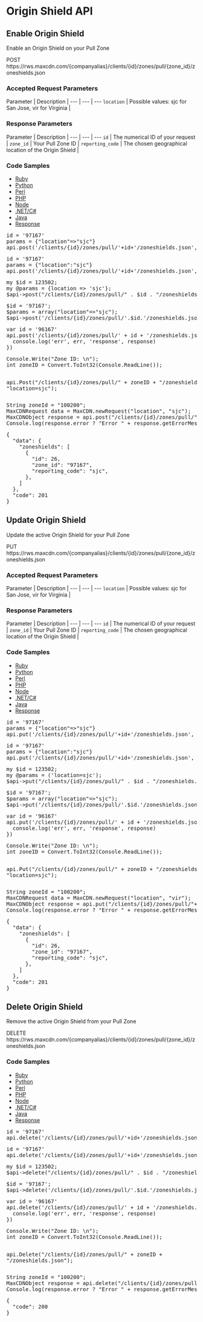 # Origin Shield API

## Enable Origin Shield

Enable an Origin Shield on your Pull Zone

<div class="heading">
<div class="url POST"><span class="http_method">POST</span>
<span class="path">https://rws.maxcdn.com/{companyalias}/clients/{id}/zones/pull/{zone_id}/zoneshields.json</span></div>
</div>

### Accepted Request Parameters

Parameter | Description |
--- | --- | ---
`location` | Possible values: sjc for San Jose, vir for Virginia |

### Response Parameters

Parameter | Description |
--- | --- | ---
`id` | The numerical ID of your request |
`zone_id` | Your Pull Zone ID |
`reporting_code` | The chosen geographical location of the Origin Shield |

### Code Samples

<ul class="nav nav-tabs" id="myTab102">
  <li class="active"><a href="#ruby102" data-toggle='tab'>Ruby</a></li>
  <li><a href="#python102" data-toggle='tab'>Python</a></li>
  <li><a href="#perl102" data-toggle='tab'>Perl</a></li>
  <li><a href="#php102" data-toggle='tab'>PHP</a></li>
  <li><a href="#node102" data-toggle='tab'>Node</a></li>
  <li><a href="#csharp102" data-toggle='tab'>.NET/C#</a></li>
  <li><a href="#java102" data-toggle='tab'>Java</a></li>
  <li><a href="#response102" data-toggle='tab'>Response</a></li>
</ul>

<div class="tab-content">
  <div class="tab-pane active" id="ruby102">
<pre>
id = '97167'
params = {"location"=>"sjc"}
api.post('/clients/{id}/zones/pull/'+id+'/zoneshields.json', params)</pre>
  </div>
  <div class="tab-pane" id="python102">
<pre>
id = '97167'
params = {"location":"sjc"}
api.post('/clients/{id}/zones/pull/'+id+'/zoneshields.json', params)</pre>
  </div>
  <div class="tab-pane" id="perl102">
<pre>
my $id = 123502;
my @params = {location => 'sjc'};
$api->post("/clients/{id}/zones/pull/" . $id . "/zoneshields.json", @params);</pre>
  </div>
  <div class="tab-pane" id="php102">
<pre>
$id = '97167';
$params = array("location"=>"sjc");
$api->post('/clients/{id}/zones/pull/'.$id.'/zoneshields.json', $params)</pre>
  </div>
  <div class="tab-pane" id="node102">
<pre>
var id = '96167'
api.post('/clients/{id}/zones/pull/' + id + '/zoneshields.json', { location: 'sjc' }, function(err, response) {
  console.log('err', err, 'response', response)
})</pre>
  </div>
  <div class="tab-pane" id="csharp102">
<pre>
Console.Write("Zone ID: \n");
int zoneID = Convert.ToInt32(Console.ReadLine());

api.Post("/clients/{id}/zones/pull/" + zoneID + "/zoneshields.json", "location=sjc");
</pre>
  </div>
    <div class="tab-pane" id="java102">
  <pre>
String zoneId = "100200";
MaxCDNRequest data = MaxCDN.newRequest("location", "sjc");
MaxCDNObject response = api.post("/clients/{id}/zones/pull/"+zoneId+"/zoneshields.json", data);
Console.log(response.error ? "Error " + response.getErrorMessage()  : response.code);</pre>
    </div>
  <div class="tab-pane" id="response102">
    <pre>
{
  "data": {
    "zoneshields": [
      {
        "id": 26,
        "zone_id": "97167",
        "reporting_code": "sjc",
      },
    ]
  },
  "code": 201
}</pre>
  </div>
</div>

## Update Origin Shield

Update the active Origin Shield for your Pull Zone

<div class="heading">
<div class="url PUT"><span class="http_method">PUT</span>
<span class="path">https://rws.maxcdn.com/{companyalias}/clients/{id}/zones/pull/{zone_id}/zoneshields.json</span></div>
</div>

### Accepted Request Parameters

Parameter | Description |
--- | --- | ---
`location` | Possible values: sjc for San Jose, vir for Virginia |

### Response Parameters

Parameter | Description |
--- | --- | ---
`id` | The numerical ID of your request |
`zone_id` | Your Pull Zone ID |
`reporting_code` | The chosen geographical location of the Origin Shield |

### Code Samples

<ul class="nav nav-tabs" id="myTab103">
  <li class="active"><a href="#ruby103" data-toggle='tab'>Ruby</a></li>
  <li><a href="#python103" data-toggle='tab'>Python</a></li>
  <li><a href="#perl103" data-toggle='tab'>Perl</a></li>
  <li><a href="#php103" data-toggle='tab'>PHP</a></li>
  <li><a href="#node103" data-toggle='tab'>Node</a></li>
  <li><a href="#csharp103" data-toggle='tab'>.NET/C#</a></li>
  <li><a href="#java103" data-toggle='tab'>Java</a></li>
  <li><a href="#response103" data-toggle='tab'>Response</a></li>
</ul>

<div class="tab-content">
  <div class="tab-pane active" id="ruby103">
<pre>
id = '97167'
params = {"location"=>"sjc"}
api.put('/clients/{id}/zones/pull/'+id+'/zoneshields.json', params)</pre>
  </div>
  <div class="tab-pane" id="python103">
<pre>
id = '97167'
params = {"location":"sjc"}
api.put('/clients/{id}/zones/pull/'+id+'/zoneshields.json', params)</pre>
  </div>
  <div class="tab-pane" id="perl103">
<pre>
my $id = 123502;
my @params = ('location=sjc');
$api->put("/clients/{id}/zones/pull/" . $id . "/zoneshields.json", @params);</pre>
  </div>
  <div class="tab-pane" id="php103">
<pre>
$id = '97167';
$params = array("location"=>"sjc");
$api->put('/clients/{id}/zones/pull/'.$id.'/zoneshields.json', $params)</pre>
  </div>
  <div class="tab-pane" id="node103">
<pre>
var id = '96167'
api.put('/clients/{id}/zones/pull/' + id + '/zoneshields.json', { location: 'sjc' }, function(err, response) {
  console.log('err', err, 'response', response)
})</pre>
  </div>
  <div class="tab-pane" id="csharp103">
<pre>
Console.Write("Zone ID: \n");
int zoneID = Convert.ToInt32(Console.ReadLine());

api.Put("/clients/{id}/zones/pull/" + zoneID + "/zoneshields.json", "location=sjc");
</pre>
  </div>
    <div class="tab-pane" id="java103">
  <pre>
String zoneId = "100200";
MaxCDNRequest data = MaxCDN.newRequest("location", "vir");
MaxCDNObject response = api.put("/clients/{id}/zones/pull/"+zoneId+"/zoneshields.json", data);
Console.log(response.error ? "Error " + response.getErrorMessage()  : response.code);</pre>
    </div>
  <div class="tab-pane" id="response103">
    <pre>
{
  "data": {
    "zoneshields": [
      {
        "id": 26,
        "zone_id": "97167",
        "reporting_code": "sjc",
      },
    ]
  },
  "code": 201
}</pre>
  </div>
</div>

## Delete Origin Shield

Remove the active Origin Shield from your Pull Zone

<div class="heading">
<div class="url DELETE"><span class="http_method">DELETE</span>
<span class="path">https://rws.maxcdn.com/{companyalias}/clients/{id}/zones/pull/{zone_id}/zoneshields.json</span></div>
</div>

### Code Samples

<ul class="nav nav-tabs" id="myTab104">
  <li class="active"><a href="#ruby104" data-toggle='tab'>Ruby</a></li>
  <li><a href="#python104" data-toggle='tab'>Python</a></li>
  <li><a href="#perl104" data-toggle='tab'>Perl</a></li>
  <li><a href="#php104" data-toggle='tab'>PHP</a></li>
  <li><a href="#node104" data-toggle='tab'>Node</a></li>
  <li><a href="#csharp104" data-toggle='tab'>.NET/C#</a></li>
  <li><a href="#java104" data-toggle='tab'>Java</a></li>
  <li><a href="#response104" data-toggle='tab'>Response</a></li>
</ul>

<div class="tab-content">
  <div class="tab-pane active" id="ruby104">
<pre>
id = '97167'
api.delete('/clients/{id}/zones/pull/'+id+'/zoneshields.json')</pre>
  </div>
  <div class="tab-pane" id="python104">
<pre>
id = '97167'
api.delete('/clients/{id}/zones/pull/'+id+'/zoneshields.json')</pre>
  </div>
  <div class="tab-pane" id="perl104">
<pre>
my $id = 123502;
$api->delete("/clients/{id}/zones/pull/" . $id . "/zoneshields.json");
</pre>
  </div>
  <div class="tab-pane" id="php104">
<pre>
$id = '97167';
$api->delete('/clients/{id}/zones/pull/'.$id.'/zoneshields.json')</pre>
  </div>
  <div class="tab-pane" id="node104">
<pre>
var id = '96167'
api.delete('/clients/{id}/zones/pull/' + id + '/zoneshields.json', function(err, response) {
  console.log('err', err, 'response', response)
})</pre>
  </div>
  <div class="tab-pane" id="csharp104">
<pre>
Console.Write("Zone ID: \n");
int zoneID = Convert.ToInt32(Console.ReadLine());

api.Delete("/clients/{id}/zones/pull/" + zoneID + "/zoneshields.json");
</pre>
  </div>
    <div class="tab-pane" id="java104">
  <pre>
String zoneId = "100200";
MaxCDNObject response = api.delete("/clients/{id}/zones/pull/"+zoneId+"/zoneshields.json");
Console.log(response.error ? "Error " + response.getErrorMessage()  : response.code);</pre>
    </div>
  <div class="tab-pane" id="response104">
    <pre>
{
  "code": 200
}</pre>
  </div>
</div>
